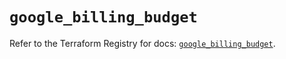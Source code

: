 # `google_billing_budget`

Refer to the Terraform Registry for docs: [`google_billing_budget`](https://registry.terraform.io/providers/hashicorp/google-beta/6.34.0/docs/resources/google_billing_budget).
